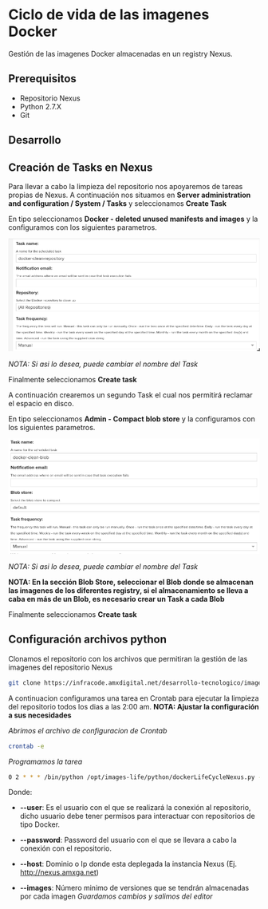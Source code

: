 # Ciclo de vida de las imagenes Docker

Gestión de las imagenes Docker almacenadas en un registry Nexus.

## Prerequisitos

* Repositorio Nexus
* Python 2.7.X
* Git

## Desarrollo

## Creación de Tasks en Nexus

Para llevar a cabo la limpieza del repositorio nos apoyaremos de tareas propias de Nexus. A continuación nos situamos en **Server administration and configuration / System / Tasks** y seleccionamos **Create Task**

En tipo seleccionamos **Docker - deleted unused manifests and images** y la configuramos con los siguientes parametros.

![Docker Task](imagenes/Docker_Task.png)

*NOTA: Si asi lo desea, puede cambiar el nombre del Task*

Finalmente seleccionamos **Create task**

A continuación crearemos un segundo Task el cual nos permitirá reclamar el espacio en disco.

En tipo seleccionamos **Admin - Compact blob store** y la configuramos con los siguientes parametros.

![Blob Task](imagenes/Blob_Task.png)

*NOTA: Si asi lo desea, puede cambiar el nombre del Task*

**NOTA: En la sección Blob Store, seleccionar el Blob donde se almacenan las imagenes de los diferentes registry, si el almacenamiento se lleva a caba en más de un Blob, es necesario crear un Task a cada Blob**

Finalmente seleccionamos **Create task**

## Configuración archivos python

Clonamos el repositorio con los archivos que permitiran la gestión de las imagenes del repositorio Nexus

```bash
git clone https://infracode.amxdigital.net/desarrollo-tecnologico/images-life /opt/images-life
```

A continuacion configuramos una tarea en Crontab para ejecutar la limpieza del repositorio todos los dias a las 2:00 am. 
**NOTA: Ajustar la configuración a sus necesidades**

*Abrimos el archivo de configuracion de Crontab*
```bash
crontab -e
```

*Programamos la tarea*
```bash
0 2 * * * /bin/python /opt/images-life/python/dockerLifeCycleNexus.py --user admin --password abcd1234 --host http://10.23.143.8:8081 --images 2
```
Donde:

* **--user**: Es el usuario con el que se realizará la conexión al repositorio, dicho usuario debe tener permisos para interactuar con repositorios de tipo Docker.

* **--password**: Password del usuario con el que se llevara a cabo la conexión con el repositorio.

* **--host**: Dominio o Ip donde esta deplegada la instancia Nexus (Ej. http://nexus.amxga.net)

* **--images**: Número minimo de versiones que se tendrán almacenadas por cada imagen
*Guardamos cambios y salimos del editor*